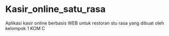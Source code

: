 # Kasir_online_satu_rasa
 Aplikasi kasir online berbasis WEB untuk restoran stu rasa yang dibuat oleh kelompok 1 KOM C
